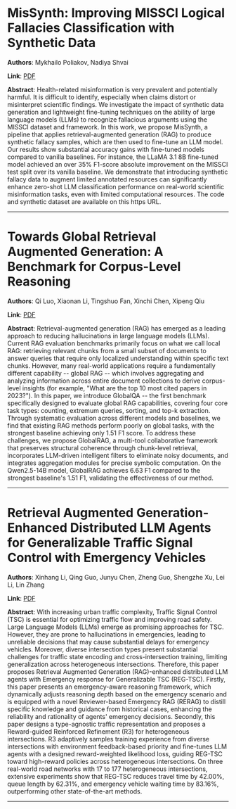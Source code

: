 # MisSynth: Improving MISSCI Logical Fallacies Classification with Synthetic Data 

**Authors**: Mykhailo Poliakov, Nadiya Shvai  

**Link**: [PDF](https://arxiv.org/pdf/2510.26345)  

**Abstract**: Health-related misinformation is very prevalent and potentially harmful. It is difficult to identify, especially when claims distort or misinterpret scientific findings. We investigate the impact of synthetic data generation and lightweight fine-tuning techniques on the ability of large language models (LLMs) to recognize fallacious arguments using the MISSCI dataset and framework. In this work, we propose MisSynth, a pipeline that applies retrieval-augmented generation (RAG) to produce synthetic fallacy samples, which are then used to fine-tune an LLM model. Our results show substantial accuracy gains with fine-tuned models compared to vanilla baselines. For instance, the LLaMA 3.1 8B fine-tuned model achieved an over 35% F1-score absolute improvement on the MISSCI test split over its vanilla baseline. We demonstrate that introducing synthetic fallacy data to augment limited annotated resources can significantly enhance zero-shot LLM classification performance on real-world scientific misinformation tasks, even with limited computational resources. The code and synthetic dataset are available on this https URL. 

---
# Towards Global Retrieval Augmented Generation: A Benchmark for Corpus-Level Reasoning 

**Authors**: Qi Luo, Xiaonan Li, Tingshuo Fan, Xinchi Chen, Xipeng Qiu  

**Link**: [PDF](https://arxiv.org/pdf/2510.26205)  

**Abstract**: Retrieval-augmented generation (RAG) has emerged as a leading approach to reducing hallucinations in large language models (LLMs). Current RAG evaluation benchmarks primarily focus on what we call local RAG: retrieving relevant chunks from a small subset of documents to answer queries that require only localized understanding within specific text chunks. However, many real-world applications require a fundamentally different capability -- global RAG -- which involves aggregating and analyzing information across entire document collections to derive corpus-level insights (for example, "What are the top 10 most cited papers in 2023?"). In this paper, we introduce GlobalQA -- the first benchmark specifically designed to evaluate global RAG capabilities, covering four core task types: counting, extremum queries, sorting, and top-k extraction. Through systematic evaluation across different models and baselines, we find that existing RAG methods perform poorly on global tasks, with the strongest baseline achieving only 1.51 F1 score. To address these challenges, we propose GlobalRAG, a multi-tool collaborative framework that preserves structural coherence through chunk-level retrieval, incorporates LLM-driven intelligent filters to eliminate noisy documents, and integrates aggregation modules for precise symbolic computation. On the Qwen2.5-14B model, GlobalRAG achieves 6.63 F1 compared to the strongest baseline's 1.51 F1, validating the effectiveness of our method. 

---
# Retrieval Augmented Generation-Enhanced Distributed LLM Agents for Generalizable Traffic Signal Control with Emergency Vehicles 

**Authors**: Xinhang Li, Qing Guo, Junyu Chen, Zheng Guo, Shengzhe Xu, Lei Li, Lin Zhang  

**Link**: [PDF](https://arxiv.org/pdf/2510.26242)  

**Abstract**: With increasing urban traffic complexity, Traffic Signal Control (TSC) is essential for optimizing traffic flow and improving road safety. Large Language Models (LLMs) emerge as promising approaches for TSC. However, they are prone to hallucinations in emergencies, leading to unreliable decisions that may cause substantial delays for emergency vehicles. Moreover, diverse intersection types present substantial challenges for traffic state encoding and cross-intersection training, limiting generalization across heterogeneous intersections. Therefore, this paper proposes Retrieval Augmented Generation (RAG)-enhanced distributed LLM agents with Emergency response for Generalizable TSC (REG-TSC). Firstly, this paper presents an emergency-aware reasoning framework, which dynamically adjusts reasoning depth based on the emergency scenario and is equipped with a novel Reviewer-based Emergency RAG (RERAG) to distill specific knowledge and guidance from historical cases, enhancing the reliability and rationality of agents' emergency decisions. Secondly, this paper designs a type-agnostic traffic representation and proposes a Reward-guided Reinforced Refinement (R3) for heterogeneous intersections. R3 adaptively samples training experience from diverse intersections with environment feedback-based priority and fine-tunes LLM agents with a designed reward-weighted likelihood loss, guiding REG-TSC toward high-reward policies across heterogeneous intersections. On three real-world road networks with 17 to 177 heterogeneous intersections, extensive experiments show that REG-TSC reduces travel time by 42.00%, queue length by 62.31%, and emergency vehicle waiting time by 83.16%, outperforming other state-of-the-art methods. 

---
